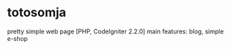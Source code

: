 totosomja
=========

pretty simple web page [PHP, CodeIgniter 2.2.0] main features: blog, simple e-shop
